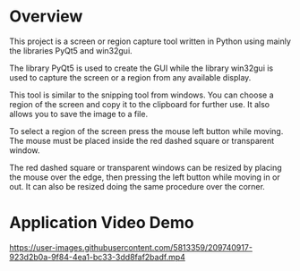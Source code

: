 # Overview

This project is a screen or region capture tool written in Python using mainly the libraries PyQt5 and win32gui.

The library PyQt5 is used to create the GUI while the library win32gui is used to capture the screen
or a region from any available display.

This tool is similar to the snipping tool from windows. You can choose a region of the screen and copy it to the
clipboard for further use. It also allows you to save the image to a file.

To select a region of the screen press the mouse left button while moving. The mouse must be placed inside the 
red dashed square or transparent window.

The red dashed square or transparent windows can be resized by placing the mouse over the edge, then pressing
the left button while moving in or out. It can also be resized doing the same procedure over the corner.

# Application Video Demo

https://user-images.githubusercontent.com/5813359/209740917-923d2b0a-9f84-4ea1-bc33-3dd8faf2badf.mp4
